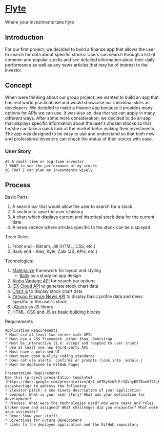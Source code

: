 # [Flyte](https://kyleres.github.io/Finance_App/)
Where your investments take flyte

## Introduction
For our first project, we decided to build a finance app that allows the user to search for data about specific stocks. Users can search through a list of common and popular stocks and see detailed information about their daily performance as well as any news articles that may be of interest to the investor.

## Concept
When were thinking about our group project, we wanted to build an app that has real world practical use and would showcase our individual skills as developers. We decided to make a finance app because it provides many options for APIs we can use. It was also an idea that we can apply in many different ways. After some more consideration, we decided to do an app that displays specific information about the user's chosen stocks so that he/she can take a quick look at the market befor making their investments. The app was designed to be easy to use and understand so that both new and professional investors can check the status of their stocks with ease.
### User Story
```
AS A small-time or big-time investor
I WANT to see the performance of my stocks
SO THAT I can plan my investments wisely
```

## Process
Basic Parts:
1. A search bar that would allow the user to search for a stock
2. A section to save the user's history
3. A chart which displays current and historical stock data for the current date
4. A news section where articles specific to the stock can be displayed

Team Roles:
1. Front end - Bikram, Jill (HTML, CSS, etc.)
2. Back end - Alex, Kyle, Zaki (JS, APIs, etc.)

Technologies:
1. [Materialize](https://materializecss.com/) framework for layout and styling
    * [Rally](https://material.io/design/material-studies/rally.html) as a study on app design
2. [Alpha Vantage API](https://www.alphavantage.co/) for search bar options
3. [IEX Cloud API](https://iexcloud.io/) to generate stock chart data
4. [Chart.js](https://www.chartjs.org/) to display stock chart data
5. [Yahooo Finance News API](https://rapidapi.com/apidojo/api/yahoo-finance1?endpoint=5c3da178e4b0cc6cdc0ed65f) to display basic profile data and news specific to the user's stock
6. [JQuery](https://jquery.com/) as JS library
7. HTML, CSS and JS as basic building blocks


Requirements
```
Application Requirements
* Must use at least two server-side APIs
* Must use a CSS framework _other than_ Bootstrap
* Must be interactive (i.e: accept and respond to user input)
* Use at least one new third-party API
* Must have a polished UI
* Must meet good quality coding standards
* Does not use alerts, confirms or prompts (look into _modals_)
* Must be deployed to GitHub Pages

Presentation Requirements
Use this [project presentation template](https://docs.google.com/presentation/d/1_u8TKy5zW5UlrVQVnyDEZ0unGI2tjQPDEpA0FNuBKAw/edit?usp=sharing) to address the following: 
* Elevator pitch: a one minute description of your application
* Concept: What is your user story? What was your motivation for development?
* Process: What were the technologies used? How were tasks and roles broken down and assigned? What challenges did you encounter? What were your successes?
* Demo: Show your stuff!
* Directions for Future Development
* Links to the deployed application and the GitHub repository
```
